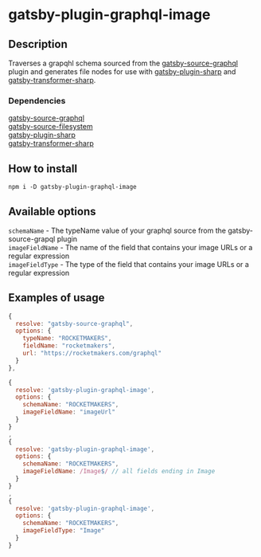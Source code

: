 # gatsby-plugin-graphql-image

## Description

Traverses a grapqhl schema sourced from the [gatsby-source-graphql](https://www.gatsbyjs.org/packages/gatsby-source-graphql) plugin and generates file nodes for use with [gatsby-plugin-sharp](https://www.gatsbyjs.org/packages/gatsby-plugin-sharp) and [gatsby-transformer-sharp](https://www.gatsbyjs.org/packages/gatsby-transformer-sharp).

### Dependencies

[gatsby-source-graphql](https://www.gatsbyjs.org/packages/gatsby-source-graphql)<br/>
[gatsby-source-filesystem](https://www.gatsbyjs.org/packages/gatsby-source-filesystem)<br/>
[gatsby-plugin-sharp](https://www.gatsbyjs.org/packages/gatsby-plugin-sharp)<br/>
[gatsby-transformer-sharp](https://www.gatsbyjs.org/packages/gatsby-transformer-sharp)


## How to install

```
npm i -D gatsby-plugin-graphql-image
```

## Available options

`schemaName` - The typeName value of your graphql source from the gatsby-source-grapql plugin<br/>
`imageFieldName` - The name of the field that contains your image URLs or a regular expression<br/>
`imageFieldType` - The type of the field that contains your image URLs or a regular expression<br/>

## Examples of usage

```js
{
  resolve: "gatsby-source-graphql",
  options: {
    typeName: "ROCKETMAKERS",
    fieldName: "rocketmakers",
    url: "https://rocketmakers.com/graphql"
  }
},

{
  resolve: 'gatsby-plugin-graphql-image',
  options: {
    schemaName: "ROCKETMAKERS",
    imageFieldName: "imageUrl"
  }
}
,
{
  resolve: 'gatsby-plugin-graphql-image',
  options: {
    schemaName: "ROCKETMAKERS",
    imageFieldName: /Image$/ // all fields ending in Image
  }
}
,
{
  resolve: 'gatsby-plugin-graphql-image',
  options: {
    schemaName: "ROCKETMAKERS",
    imageFieldType: "Image"
  }
}
```
